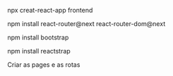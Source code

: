 npx creat-react-app frontend

npm install react-router@next react-router-dom@next

npm install bootstrap

npm install reactstrap

Criar as pages e as rotas